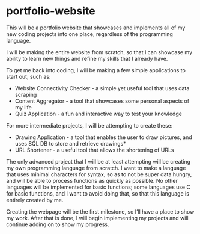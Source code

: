 # portfolio-website

This will be a portfolio website that showcases and implements all of my new coding projects into one place, regardless of the programming language.

I will be making the entire website from scratch, so that I can showcase my ability to learn new things and refine my skills that I already have.

To get me back into coding, I will be making a few simple applications to start out, such as:
* Website Connectivity Checker - a simple yet useful tool that uses data scraping
* Content Aggregator - a tool that showcases some personal aspects of my life
* Quiz Application - a fun and interactive way to test your knowledge

For more intermediate projects, I will be attempting to create these:
* Drawing Application - a tool that enables the user to draw pictures, and uses SQL DB to store and retrieve drawings*
* URL Shortener - a useful tool that allows the shortening of URLs

The only advanced project that I will be at least attempting will be creating my own programming language from scratch. 
I want to make a language that uses minimal characters for syntax, so as to not be super data hungry, and will be able to process functions as quickly as possible.
No other languages will be implemented for basic functions; some languages use C for basic functions, and I want to avoid doing that, so that this language is entirely created by me.

Creating the webpage will be the first milestone, so I’ll have a place to show my work. After that is done, I will begin implementing my projects and will continue adding on to show my progress.
